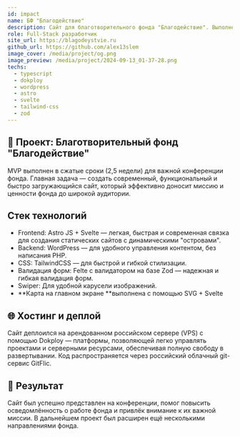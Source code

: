 ```yaml
---
id: impact
name: БФ "Благодействие"
description: Сайт для благотворительного фонда "Благодействие". Выполнен в сжатые сроки (2,5 недели) для важной конференции фонда. Главная задача — создать современный, функциональный и быстро загружающийся сайт, который эффективно доносит миссию и ценности фонда до широкой аудитории.
role: Full-Stack разработчик
site_url: https://blagodeystvie.ru
github_url: https://github.com/alex13slem
image_cover: /media/project/og.png
image_preview: /media/project/2024-09-13_01-37-28.png
techs:
  - typescript
  - dokploy
  - wordpress
  - astro
  - svelte
  - tailwind-css
  - zod
---
```

## 🙏 Проект: Благотворительный фонд "Благодействие"

MVP выполнен в сжатые сроки (2,5 недели) для важной конференции фонда. Главная задача — создать современный, функциональный и быстро загружающийся сайт, который эффективно доносит миссию и ценности фонда до широкой аудитории.

## Стек технологий

- Frontend: Astro JS + Svelte — легкая, быстрая и современная связка для создания статических сайтов с динамическими "островами".
- Backend: WordPress — для удобного управления контентом, без написания PHP.
- CSS: TailwindCSS — для быстрой и гибкой стилизации.
- Валидация форм: Felte с валидатором на базе Zod — надежная и гибкая валидация форм.
- Swiper: Для удобной карусели изображений.
- **Карта на главном экране&#32;**выполнена с помощью SVG + Svelte

## 🌐 Хостинг и деплой

Сайт деплоился на арендованном российском сервере (VPS) с помощью Dokploy — платформы, позволяющей легко управлять проектами и серверными ресурсами, обеспечивая полную свободу в развертывании. Код распространяется через российский облачный git-сервис GitFlic.

## 🎯 Результат

Сайт был успешно представлен на конференции, помог повысить осведомлённость о работе фонда и привлёк внимание к их важной миссии. В дальнейшем проект был расширен ещё несколькими направлениями фонда.
